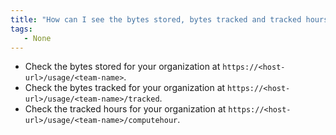 ```yaml
---
title: "How can I see the bytes stored, bytes tracked and tracked hours of my organization?"
tags:
   - None
---
```

* Check the bytes stored for your organization at `https://<host-url>/usage/<team-name>`.
* Check the bytes tracked for your organization at `https://<host-url>/usage/<team-name>/tracked`.
* Check the tracked hours for your organization at `https://<host-url>/usage/<team-name>/computehour`.